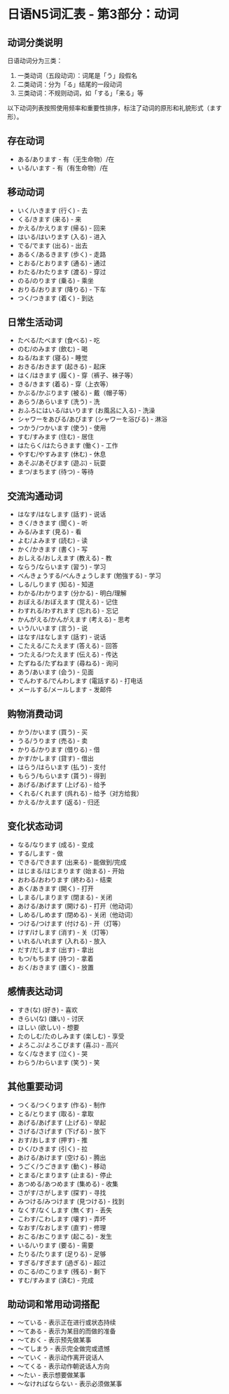 # 日语N5词汇表 - 第3部分：动词

## 动词分类说明
日语动词分为三类：
1. 一类动词（五段动词）：词尾是「う」段假名
2. 二类动词：分为「る」结尾的一段动词
3. 三类动词：不规则动词，如「する」「来る」等

以下动词列表按照使用频率和重要性排序，标注了动词的原形和礼貌形式（ます形）。

## 存在动词
- ある/あります - 有（无生命物）/在
- いる/います - 有（有生命物）/在

## 移动动词
- いく/いきます (行く) - 去
- くる/きます (来る) - 来
- かえる/かえります (帰る) - 回来
- はいる/はいります (入る) - 进入
- でる/でます (出る) - 出去
- あるく/あるきます (歩く) - 走路
- とおる/とおります (通る) - 通过
- わたる/わたります (渡る) - 穿过
- のる/のります (乗る) - 乘坐
- おりる/おります (降りる) - 下车
- つく/つきます (着く) - 到达

## 日常生活动词
- たべる/たべます (食べる) - 吃
- のむ/のみます (飲む) - 喝
- ねる/ねます (寝る) - 睡觉
- おきる/おきます (起きる) - 起床
- はく/はきます (履く) - 穿（裤子、袜子等）
- きる/きます (着る) - 穿（上衣等）
- かぶる/かぶります (被る) - 戴（帽子等）
- あらう/あらいます (洗う) - 洗
- おふろにはいる/はいります (お風呂に入る) - 洗澡
- シャワーをあびる/あびます (シャワーを浴びる) - 淋浴
- つかう/つかいます (使う) - 使用
- すむ/すみます (住む) - 居住
- はたらく/はたらきます (働く) - 工作
- やすむ/やすみます (休む) - 休息
- あそぶ/あそびます (遊ぶ) - 玩耍
- まつ/まちます (待つ) - 等待

## 交流沟通动词
- はなす/はなします (話す) - 说话
- きく/ききます (聞く) - 听
- みる/みます (見る) - 看
- よむ/よみます (読む) - 读
- かく/かきます (書く) - 写
- おしえる/おしえます (教える) - 教
- ならう/ならいます (習う) - 学习
- べんきょうする/べんきょうします (勉強する) - 学习
- しる/しります (知る) - 知道
- わかる/わかります (分かる) - 明白/理解
- おぼえる/おぼえます (覚える) - 记住
- わすれる/わすれます (忘れる) - 忘记
- かんがえる/かんがえます (考える) - 思考
- いう/いいます (言う) - 说
- はなす/はなします (話す) - 说话
- こたえる/こたえます (答える) - 回答
- つたえる/つたえます (伝える) - 传达
- たずねる/たずねます (尋ねる) - 询问
- あう/あいます (会う) - 见面
- でんわする/でんわします (電話する) - 打电话
- メールする/メールします - 发邮件

## 购物消费动词
- かう/かいます (買う) - 买
- うる/うります (売る) - 卖
- かりる/かります (借りる) - 借
- かす/かします (貸す) - 借出
- はらう/はらいます (払う) - 支付
- もらう/もらいます (貰う) - 得到
- あげる/あげます (上げる) - 给予
- くれる/くれます (呉れる) - 给予（对方给我）
- かえる/かえます (返る) - 归还

## 变化状态动词
- なる/なります (成る) - 变成
- する/します - 做
- できる/できます (出来る) - 能做到/完成
- はじまる/はじまります (始まる) - 开始
- おわる/おわります (終わる) - 结束
- あく/あきます (開く) - 打开
- しまる/しまります (閉まる) - 关闭
- あける/あけます (開ける) - 打开（他动词）
- しめる/しめます (閉める) - 关闭（他动词）
- つける/つけます (付ける) - 开（灯等）
- けす/けします (消す) - 关（灯等）
- いれる/いれます (入れる) - 放入
- だす/だします (出す) - 拿出
- もつ/もちます (持つ) - 拿着
- おく/おきます (置く) - 放置

## 感情表达动词
- すき(な) (好き) - 喜欢
- きらい(な) (嫌い) - 讨厌
- ほしい (欲しい) - 想要
- たのしむ/たのしみます (楽しむ) - 享受
- よろこぶ/よろこびます (喜ぶ) - 高兴
- なく/なきます (泣く) - 哭
- わらう/わらいます (笑う) - 笑

## 其他重要动词
- つくる/つくります (作る) - 制作
- とる/とります (取る) - 拿取
- あげる/あげます (上げる) - 举起
- さげる/さげます (下げる) - 放下
- おす/おします (押す) - 推
- ひく/ひきます (引く) - 拉
- あける/あけます (空ける) - 腾出
- うごく/うごきます (動く) - 移动
- とまる/とまります (止まる) - 停止
- あつめる/あつめます (集める) - 收集
- さがす/さがします (探す) - 寻找
- みつける/みつけます (見つける) - 找到
- なくす/なくします (無くす) - 丢失
- こわす/こわします (壊す) - 弄坏
- なおす/なおします (直す) - 修理
- おこる/おこります (起こる) - 发生
- いる/いります (要る) - 需要
- たりる/たります (足りる) - 足够
- すぎる/すぎます (過ぎる) - 超过
- のこる/のこります (残る) - 剩下
- すむ/すみます (済む) - 完成

## 助动词和常用动词搭配
- 〜ている - 表示正在进行或状态持续
- 〜てある - 表示为某目的而做的准备
- 〜ておく - 表示预先做某事
- 〜てしまう - 表示完全做完或遗憾
- 〜ていく - 表示动作离开说话人
- 〜てくる - 表示动作朝说话人方向
- 〜たい - 表示想要做某事
- 〜なければならない - 表示必须做某事
